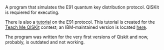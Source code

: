 A program that simulates the E91 quantum key distribution protocol.
QISKit is requiered for executing.

There is also a [tutorial](https://github.com/kardashin/E91_protocol/blob/master/E91_tutorial/E91_tutorial.ipynb) on the E91 protocol.
This tutorial is created for the [Teach Me QISKit](https://qx-awards.mybluemix.net/) contest; an IBM-maintained version is located [here](https://github.com/qiskit-community/qiskit-community-tutorials/blob/6de54e7033edc4233142caecda257ed72a6735f5/awards/teach_me_qiskit_2018/e91_qkd/e91_quantum_key_distribution_protocol.ipynb).

The program was written for the very first versions of Qiskit and now, probably, is outdated and not working.
